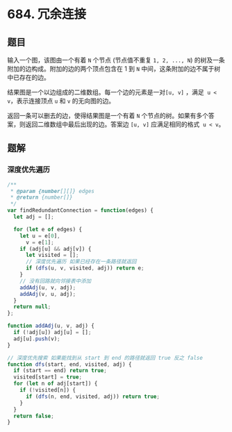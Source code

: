 # 684. 冗余连接

## 题目

输入一个图，该图由一个有着 `N` 个节点 (节点值不重复 `1, 2, ..., N`) 的树及一条附加的边构成。附加的边的两个顶点包含在 1 到 `N` 中间，这条附加的边不属于树中已存在的边。

结果图是一个以边组成的二维数组。每一个边的元素是一对`[u, v]` ，满足  `u < v`，表示连接顶点 `u` 和 `v` 的无向图的边。

返回一条可以删去的边，使得结果图是一个有着 `N` 个节点的树。如果有多个答案，则返回二维数组中最后出现的边。答案边 `[u, v]` 应满足相同的格式  `u < v`。

## 题解

### 深度优先遍历

```js
/**
 * @param {number[][]} edges
 * @return {number[]}
 */
var findRedundantConnection = function(edges) {
  let adj = [];

  for (let e of edges) {
    let u = e[0],
      v = e[1];
    if (adj[u] && adj[v]) {
      let visited = [];
      // 深度优先遍历 如果已经存在一条路径就返回
      if (dfs(u, v, visited, adj)) return e;
    }
    // 没有回路就向邻接表中添加
    addAdj(u, v, adj);
    addAdj(v, u, adj);
  }
  return null;
};

function addAdj(u, v, adj) {
  if (!adj[u]) adj[u] = [];
  adj[u].push(v);
}

// 深度优先搜索 如果能找到从 start 到 end 的路径就返回 true 反之 false
function dfs(start, end, visited, adj) {
  if (start == end) return true;
  visited[start] = true;
  for (let n of adj[start]) {
    if (!visited[n]) {
      if (dfs(n, end, visited, adj)) return true;
    }
  }
  return false;
}
```
